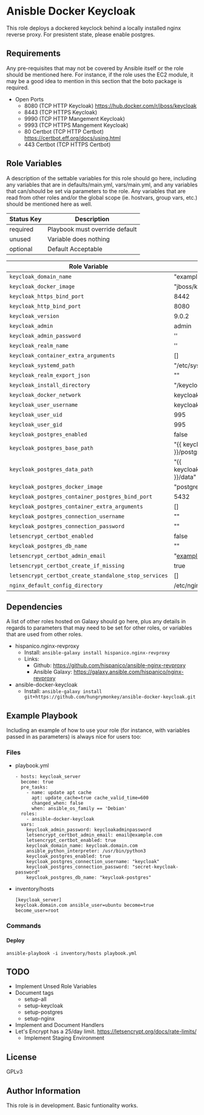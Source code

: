 Anisble Docker Keycloak
=========

This role deploys a dockered keyclock behind a locally installed nginx reverse proxy. For presistent state, please enable postgres.

Requirements
------------

Any pre-requisites that may not be covered by Ansible itself or the role should be mentioned here. For instance, if the role uses the EC2 module, it may be a good idea to mention in this section that the boto package is required.


* Open Ports
	- 8080 (TCP HTTP Keycloak) https://hub.docker.com/r/jboss/keycloak
	- 8443 (TCP HTTPS Keycloak)
	- 9990 (TCP HTTP Mangement Keycloak)
	- 9993 (TCP HTTPS Mangement Keycloak)
	- 80 Certbot (TCP HTTP Certbot) https://certbot.eff.org/docs/using.html
	- 443 Certbot (TCP HTTPS Certbot) 
	

Role Variables
--------------

A description of the settable variables for this role should go here, including any variables that are in defaults/main.yml, vars/main.yml, and any variables that can/should be set via parameters to the role. Any variables that are read from other roles and/or the global scope (ie. hostvars, group vars, etc.) should be mentioned here as well.


| Status Key | Description |
|----------|-------------|
| required | Playbook must override default |
| unused | Variable does nothing |
| optional | Default Acceptable |



| Role Variable | Default | Status |
|--------------|---------|-------|
| `keycloak_domain_name` | "example.com" | required |
| `keycloak_docker_image` | "jboss/keycloak:9.0.2"| optional |
| `keycloak_https_bind_port` |  8442 | unused |
| `keycloak_http_bind_port` | 8080 | unused |
| `keycloak_version` | 9.0.2 | unused |
| `keycloak_admin` | admin | optional |
| `keycloak_admin_password` | '' | required |
| `keycloak_realm_name` | '' | unused |
| `keycloak_container_extra_arguments` | [] | optional |
| `keycloak_systemd_path` | "/etc/systemd/system" | optional |
| `keycloak_realm_export_json` | "" | unused  |
| `keycloak_install_directory` | "/keycloak" | optional |
| `keycloak_docker_network` | keycloak-network | optional |
| `keycloak_user_username` | keycloak | optional |
| `keycloak_user_uid` | 995 | optional |
| `keycloak_user_gid` | 995 | optional |
| `keycloak_postgres_enabled` | false | optional |
| `keycloak_postgres_base_path` | "{{ keycloak_install_directory }}/postgres" | optional |
| `keycloak_postgres_data_path` | "{{ keycloak_postgres_base_path }}/data" | optional  |
| `keycloak_postgres_docker_image` | "postgres:12.2-alpine" | optional |
| `keycloak_postgres_container_postgres_bind_port` | 5432 | optional |
| `keycloak_postgres_container_extra_arguments` | [] | optional |
| `keycloak_postgres_connection_username` | "" | required |
| `keycloak_postgres_connection_password` | "" | required |
| `letsencrypt_certbot_enabled` | false | unused |
| `keycloak_postgres_db_name` | "" | optional |
| `letsencrypt_certbot_admin_email` | "example@example.com" | optional  |
| `letsencrypt_certbot_create_if_missing` | true | unused |
| `letsencrypt_certbot_create_standalone_stop_services` | [] | unused |
| `nginx_default_config_directory` | /etc/nginx/conf.d/ | unused |

Dependencies
------------

A list of other roles hosted on Galaxy should go here, plus any details in regards to parameters that may need to be set for other roles, or variables that are used from other roles.

 * hispanico.nginx-revproxy 
    - Install: `ansible-galaxy install hispanico.nginx-revproxy`
    - Links:
    	+ Github: https://github.com/hispanico/ansible-nginx-revproxy
    	+ Ansible Galaxy: https://galaxy.ansible.com/hispanico/nginx-revproxy
 * ansible-docker-keycloak
    - Install: `ansible-galaxy install git+https://github.com/hungrymonkey/ansible-docker-keycloak.git`

Example Playbook
----------------

Including an example of how to use your role (for instance, with variables passed in as parameters) is always nice for users too:

### Files
- playbook.yml

	```
	- hosts: keycloak_server
	  become: true
	  pre_tasks:
	    - name: update apt cache
	      apt: update_cache=true cache_valid_time=600
	      changed_when: false
	      when: ansible_os_family == 'Debian'
	  roles:
	    - ansible-docker-keycloak
	  vars:
	    keycloak_admin_password: keycloakadminpassword
	    letsencrypt_certbot_admin_email: email@example.com
	    letsencrypt_certbot_enabled: true
	    keycloak_domain_name: keycloak.domain.com
	    ansible_python_interpreter: /usr/bin/python3
	    keycloak_postgres_enabled: true
	    keycloak_postgres_connection_username: "keycloak"
	    keycloak_postgres_connection_password: "secret-keycloak-password"
	    keycloak_postgres_db_name: "keycloak-postgres"
 	```
- inventory/hosts
 
	```
	[keycloak_server]
	keycloak.domain.com ansible_user=ubuntu become=true become_user=root
	```

### Commands

#### Deploy

```
ansible-playbook -i inventory/hosts playbook.yml
```

TODO
----
- Implement Unsed Role Variables
- Document tags
	+ setup-all
	+ setup-keycloak
	+ setup-postgres
	+ setup-nginx
- Implement and Document Handlers
- Let's Encrypt has a 25/day limit. https://letsencrypt.org/docs/rate-limits/
   + Implement Staging Environment

License
-------

GPLv3

Author Information
------------------

This role is in development. Basic funtionality works.
